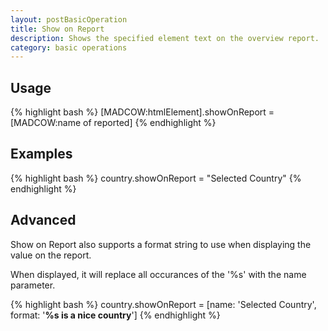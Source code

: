 ```yaml
---
layout: postBasicOperation
title: Show on Report
description: Shows the specified element text on the overview report.
category: basic operations
---
```


## Usage
{% highlight bash %}
[MADCOW:htmlElement].showOnReport = [MADCOW:name of reported]
{% endhighlight %}

## Examples
{% highlight bash %}
country.showOnReport = "Selected Country"
{% endhighlight %}

## Advanced

Show on Report also supports a format string to use when displaying the value on the report.

When displayed, it will replace all occurances of the '%s' with the name parameter.

{% highlight bash %}
country.showOnReport = [name: 'Selected Country', format: '<b>%s is a nice country</b>']
{% endhighlight %}


